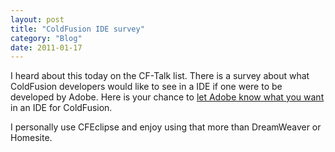 ```yaml
---
layout: post
title: "ColdFusion IDE survey"
category: "Blog"
date: 2011-01-17
---
```



I heard about this today on the CF-Talk list. There is a survey about what ColdFusion developers would like to see in a IDE if one were to be developed by Adobe. Here is your chance to [let Adobe know what you want](http://www.surveymonkey.com/s.aspx?sm=321RrO9_2fWaP_2bdYMnmF9CuQ_3d_3d) in an IDE for ColdFusion.

I personally use CFEclipse and enjoy using that more than DreamWeaver or Homesite.